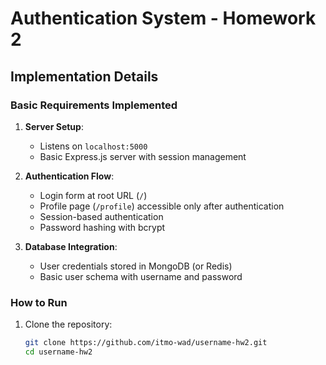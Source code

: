 # Authentication System - Homework 2

## Implementation Details

### Basic Requirements Implemented

1. **Server Setup**:
   - Listens on `localhost:5000`
   - Basic Express.js server with session management

2. **Authentication Flow**:
   - Login form at root URL (`/`)
   - Profile page (`/profile`) accessible only after authentication
   - Session-based authentication
   - Password hashing with bcrypt

3. **Database Integration**:
   - User credentials stored in MongoDB (or Redis)
   - Basic user schema with username and password

### How to Run

1. Clone the repository:
   ```bash
   git clone https://github.com/itmo-wad/username-hw2.git
   cd username-hw2
